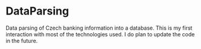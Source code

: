 # DataParsing
Data parsing of Czech banking information into a database.
This is my first interaction with most of the technologies used.
I do plan to update the code in the future.
